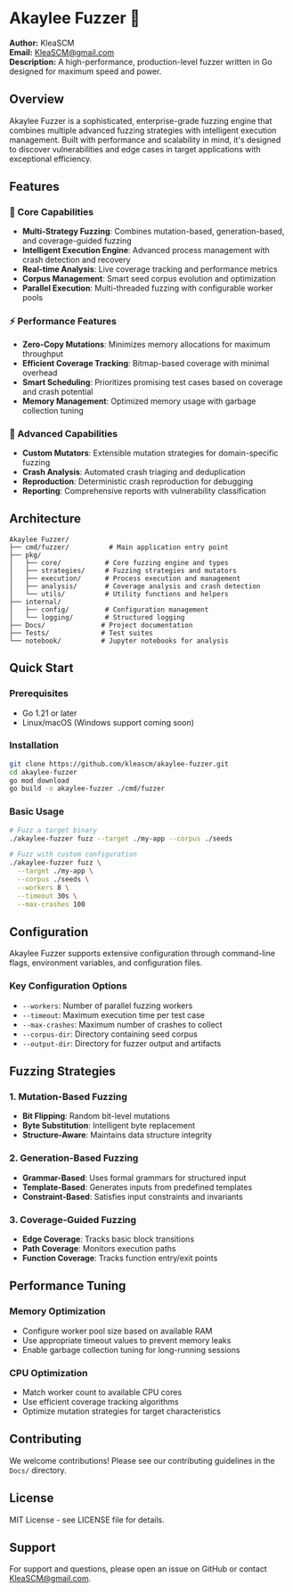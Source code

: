 # Akaylee Fuzzer 🚀

**Author:** KleaSCM  
**Email:** KleaSCM@gmail.com  
**Description:** A high-performance, production-level fuzzer written in Go designed for maximum speed and power.

## Overview

Akaylee Fuzzer is a sophisticated, enterprise-grade fuzzing engine that combines multiple advanced fuzzing strategies with intelligent execution management. Built with performance and scalability in mind, it's designed to discover vulnerabilities and edge cases in target applications with exceptional efficiency.

## Features

### 🎯 Core Capabilities
- **Multi-Strategy Fuzzing**: Combines mutation-based, generation-based, and coverage-guided fuzzing
- **Intelligent Execution Engine**: Advanced process management with crash detection and recovery
- **Real-time Analysis**: Live coverage tracking and performance metrics
- **Corpus Management**: Smart seed corpus evolution and optimization
- **Parallel Execution**: Multi-threaded fuzzing with configurable worker pools

### ⚡ Performance Features
- **Zero-Copy Mutations**: Minimizes memory allocations for maximum throughput
- **Efficient Coverage Tracking**: Bitmap-based coverage with minimal overhead
- **Smart Scheduling**: Prioritizes promising test cases based on coverage and crash potential
- **Memory Management**: Optimized memory usage with garbage collection tuning

### 🔧 Advanced Capabilities
- **Custom Mutators**: Extensible mutation strategies for domain-specific fuzzing
- **Crash Analysis**: Automated crash triaging and deduplication
- **Reproduction**: Deterministic crash reproduction for debugging
- **Reporting**: Comprehensive reports with vulnerability classification

## Architecture

```
Akaylee Fuzzer/
├── cmd/fuzzer/          # Main application entry point
├── pkg/
│   ├── core/           # Core fuzzing engine and types
│   ├── strategies/     # Fuzzing strategies and mutators
│   ├── execution/      # Process execution and management
│   ├── analysis/       # Coverage analysis and crash detection
│   └── utils/          # Utility functions and helpers
├── internal/
│   ├── config/         # Configuration management
│   └── logging/        # Structured logging
├── Docs/              # Project documentation
├── Tests/             # Test suites
└── notebook/          # Jupyter notebooks for analysis
```

## Quick Start

### Prerequisites
- Go 1.21 or later
- Linux/macOS (Windows support coming soon)

### Installation
```bash
git clone https://github.com/kleascm/akaylee-fuzzer.git
cd akaylee-fuzzer
go mod download
go build -o akaylee-fuzzer ./cmd/fuzzer
```

### Basic Usage
```bash
# Fuzz a target binary
./akaylee-fuzzer fuzz --target ./my-app --corpus ./seeds

# Fuzz with custom configuration
./akaylee-fuzzer fuzz \
  --target ./my-app \
  --corpus ./seeds \
  --workers 8 \
  --timeout 30s \
  --max-crashes 100
```

## Configuration

Akaylee Fuzzer supports extensive configuration through command-line flags, environment variables, and configuration files.

### Key Configuration Options
- `--workers`: Number of parallel fuzzing workers
- `--timeout`: Maximum execution time per test case
- `--max-crashes`: Maximum number of crashes to collect
- `--corpus-dir`: Directory containing seed corpus
- `--output-dir`: Directory for fuzzer output and artifacts

## Fuzzing Strategies

### 1. Mutation-Based Fuzzing
- **Bit Flipping**: Random bit-level mutations
- **Byte Substitution**: Intelligent byte replacement
- **Structure-Aware**: Maintains data structure integrity

### 2. Generation-Based Fuzzing
- **Grammar-Based**: Uses formal grammars for structured input
- **Template-Based**: Generates inputs from predefined templates
- **Constraint-Based**: Satisfies input constraints and invariants

### 3. Coverage-Guided Fuzzing
- **Edge Coverage**: Tracks basic block transitions
- **Path Coverage**: Monitors execution paths
- **Function Coverage**: Tracks function entry/exit points

## Performance Tuning

### Memory Optimization
- Configure worker pool size based on available RAM
- Use appropriate timeout values to prevent memory leaks
- Enable garbage collection tuning for long-running sessions

### CPU Optimization
- Match worker count to available CPU cores
- Use efficient coverage tracking algorithms
- Optimize mutation strategies for target characteristics

## Contributing

We welcome contributions! Please see our contributing guidelines in the `Docs/` directory.

## License

MIT License - see LICENSE file for details.

## Support

For support and questions, please open an issue on GitHub or contact KleaSCM@gmail.com. 